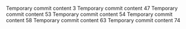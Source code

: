 Temporary commit content 3
Temporary commit content 47
Temporary commit content 53
Temporary commit content 54
Temporary commit content 58
Temporary commit content 63
Temporary commit content 74
